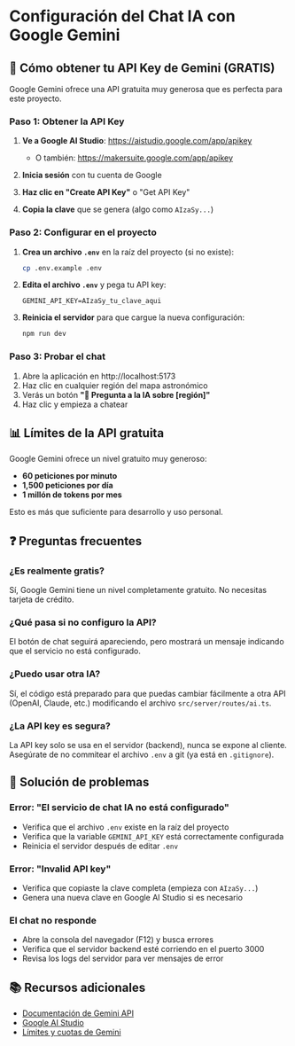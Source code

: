 # Configuración del Chat IA con Google Gemini

## 🤖 Cómo obtener tu API Key de Gemini (GRATIS)

Google Gemini ofrece una API gratuita muy generosa que es perfecta para este proyecto.

### Paso 1: Obtener la API Key

1. **Ve a Google AI Studio**: https://aistudio.google.com/app/apikey
   - O también: https://makersuite.google.com/app/apikey

2. **Inicia sesión** con tu cuenta de Google

3. **Haz clic en "Create API Key"** o "Get API Key"

4. **Copia la clave** que se genera (algo como `AIzaSy...`)

### Paso 2: Configurar en el proyecto

1. **Crea un archivo `.env`** en la raíz del proyecto (si no existe):
   ```bash
   cp .env.example .env
   ```

2. **Edita el archivo `.env`** y pega tu API key:
   ```env
   GEMINI_API_KEY=AIzaSy_tu_clave_aqui
   ```

3. **Reinicia el servidor** para que cargue la nueva configuración:
   ```bash
   npm run dev
   ```

### Paso 3: Probar el chat

1. Abre la aplicación en http://localhost:5173
2. Haz clic en cualquier región del mapa astronómico
3. Verás un botón **"💬 Pregunta a la IA sobre [región]"**
4. Haz clic y empieza a chatear

## 📊 Límites de la API gratuita

Google Gemini ofrece un nivel gratuito muy generoso:

- **60 peticiones por minuto**
- **1,500 peticiones por día**
- **1 millón de tokens por mes**

Esto es más que suficiente para desarrollo y uso personal.

## ❓ Preguntas frecuentes

### ¿Es realmente gratis?

Sí, Google Gemini tiene un nivel completamente gratuito. No necesitas tarjeta de crédito.

### ¿Qué pasa si no configuro la API?

El botón de chat seguirá apareciendo, pero mostrará un mensaje indicando que el servicio no está configurado.

### ¿Puedo usar otra IA?

Sí, el código está preparado para que puedas cambiar fácilmente a otra API (OpenAI, Claude, etc.) modificando el archivo `src/server/routes/ai.ts`.

### ¿La API key es segura?

La API key solo se usa en el servidor (backend), nunca se expone al cliente. Asegúrate de no commitear el archivo `.env` a git (ya está en `.gitignore`).

## 🔧 Solución de problemas

### Error: "El servicio de chat IA no está configurado"

- Verifica que el archivo `.env` existe en la raíz del proyecto
- Verifica que la variable `GEMINI_API_KEY` está correctamente configurada
- Reinicia el servidor después de editar `.env`

### Error: "Invalid API key"

- Verifica que copiaste la clave completa (empieza con `AIzaSy...`)
- Genera una nueva clave en Google AI Studio si es necesario

### El chat no responde

- Abre la consola del navegador (F12) y busca errores
- Verifica que el servidor backend esté corriendo en el puerto 3000
- Revisa los logs del servidor para ver mensajes de error

## 📚 Recursos adicionales

- [Documentación de Gemini API](https://ai.google.dev/docs)
- [Google AI Studio](https://aistudio.google.com/)
- [Límites y cuotas de Gemini](https://ai.google.dev/pricing)
